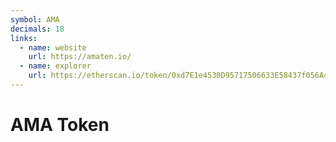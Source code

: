 ```yaml
---
symbol: AMA
decimals: 18
links:
  - name: website
    url: https://amaten.io/
  - name: explorer
    url: https://etherscan.io/token/0xd7E1e4530D95717506633E58437f056A49c1FABB
---
```


# AMA Token
